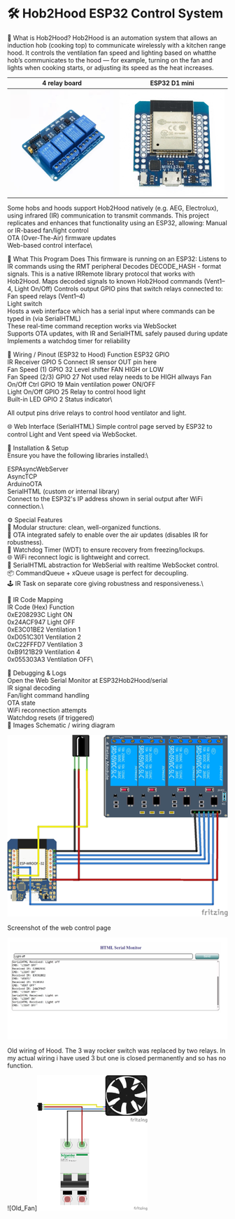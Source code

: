 # 🛠️ Hob2Hood ESP32 Control System



📌 What is Hob2Hood?
Hob2Hood is an automation system that allows an induction hob (cooking top) to communicate wirelessly with a kitchen range hood. It controls the ventilation fan speed and lighting based on whatthe hob’s communicates to the hood — for example, turning on the fan and lights when cooking starts, or adjusting its speed as the heat increases.

4 relay board             |  ESP32 D1 mini
:-------------------------:|:-------------------------:
![4Relay](4relay.jpg)  |  ![ESP32 D1 mini](ESP32_D1_mini.jpg)

Some hobs and hoods support Hob2Hood natively (e.g. AEG, Electrolux), using infrared (IR) communication to transmit commands.
This project replicates and enhances that functionality using an ESP32, allowing:
Manual or IR-based fan/light control\
OTA (Over-The-Air) firmware updates\
Web-based control interface\

🚀 What This Program Does
This firmware is running on an ESP32:
Listens to IR commands using the RMT peripheral
Decodes DECODE_HASH - format signals. This is a native IRRemote library protocol that works with Hob2Hood.
Maps decoded signals to known Hob2Hood commands (Vent1–4, Light On/Off)
Controls output GPIO pins that switch relays connected to:\
Fan speed relays (Vent1–4)\
Light switch\
Hosts a web interface which has a serial input where commands can be typed in (via SerialHTML)\
These real-time command reception works via WebSocket\
Supports OTA updates, with IR and SerialHTML safely paused during update\
Implements a watchdog timer for reliability

🔌 Wiring / Pinout (ESP32 to Hood)
Function ESP32 GPIO  
IR Receiver	    GPIO  5	Connect IR sensor OUT pin here\
Fan Speed (1)	GPIO 32	Level shifter FAN HIGH or LOW\
Fan Speed (2/3)	GPIO 27	Not used relay needs to be HIGH allways
Fan On/Off Ctrl	GPIO 19	Main ventilation power ON/OFF\
Light On/Off	GPIO 25	Relay to control hood light\
Built-in LED	GPIO  2	Status indicator\

All output pins drive relays to control hood ventilator and light.

🌐 Web Interface (SerialHTML)
Simple control page served by ESP32 to control Light and Vent speed via WebSocket.

🔧 Installation & Setup\
Ensure you have the following libraries installed:\

ESPAsyncWebServer\
AsyncTCP\
ArduinoOTA\
SerialHTML (custom or internal library)\
Connect to the ESP32's IP address shown in serial output after WiFi connection.\

⚙️ Special Features\
🔧 Modular structure: clean, well-organized functions.\
📡 OTA integrated safely to enable over the air updates (disables IR for robustness).\
🔄 Watchdog Timer (WDT) to ensure recovery from freezing/lockups.\
🌐 WiFi reconnect logic is lightweight and correct.\
📲 SerialHTML abstraction for WebSerial with realtime WebSocket control.\
📦 CommandQueue + xQueue usage is perfect for decoupling.\
🕹️ IR Task on separate core giving robustness and responsiveness.\

🧠 IR Code Mapping\
IR Code (Hex)	Function\
0xE208293C	Light ON\
0x24ACF947	Light OFF\
0xE3C01BE2	Ventilation 1\
0xD051C301	Ventilation 2\
0xC22FFFD7	Ventilation 3\
0xB9121B29	Ventilation 4\
0x055303A3	Ventilation OFF\



🧪 Debugging & Logs\
Open the Web Serial Monitor at ESP32Hob2Hood/serial\
IR signal decoding\
Fan/light command handling\
OTA state\
WiFi reconnection attempts\
Watchdog resets (if triggered)\
📸 Images
 Schematic / wiring diagram
 
 
 
 ![Schematic](Hob2Hood.jpg?raw=true "Hob2Hood")
 
 
 Screenshot of the web control page
 
 
 ![Screenshot](serialHTML.jpg?raw=true "Hob2Hood")
 
 Old wiring of Hood. The 3 way rocker switch was replaced by two relays.
 In my actual wiring i have used 3 but one is closed permanently and so has no function.
 
 
 
 ![Old_Fan]<img src = "Fan_connect.jpg" height="50%" width="50%">